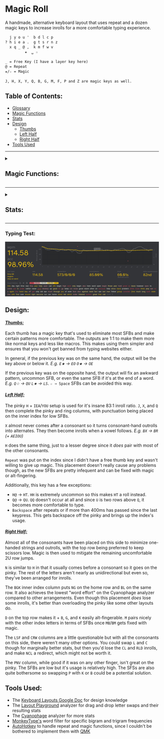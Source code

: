 # Magic Roll
A handmade, alternative keyboard layout that uses repeat and a dozen magic keys to increase inrolls for a more comfortable typing experience.
```
  j y o u '  b d l c p 
? h i e a .  g t s r n z
  x q _ @ ,  k m f w v
         ★  ␣ ☆

_ = Free Key (I have a layer key here)
@ = Repeat
★/☆ = Magic

J, H, X, Y, Q, B, G, M, F, P and Z are magic keys as well.
```
## Table of Contents:
- [Glossary](glossary.md)
- [Magic Functions](#magic-functions)
- [Stats](#stats)
- [Design](#design)
  - [Thumbs](#thumbs)
  - [Left Half](#left-half)
  - [Right Half](#right-half)
- [Tools Used](#tools-used)
---

<details>
  <summary><h2>Magic Functions:</h2></summary>

```
★:          ☆:           B:          G:          J:          P:          Q:          X:
--------     --------     --------    --------    --------    --------    --------    --------
★ → Shift   --------     CB → CK     CG → CH     MJ → MM     BP → BV     @Q → @U     @X → @A
☆★ → ␣     ★☆ → U      SB → SW     PG → PH     RJ → RV     DP → DV     BQ → BM     BX → BR
.★ → ."     .☆ → ..      --------    SG → SC     SJ → SS                 LQ → LF     CX → CR
,★ → ,"     --------                 TG → TC     TJ → TG                 WQ → WB      DX → DW
?★ → ?"     --------     C:          --------    WJ → WN                 XQ → XR      FX → FL
!★ → !"     --------     --------                                                     GX → GR
@★ → @"     --------     SC → SF     M:                                               KX → KT
"★ → "A     --------     --------    --------                                         LX → LV
(★ → (A     --------                 FM → FL                                          MX → MB
A★ → AU     A☆ → A.      F:         --------                                         PX → PR
B★ → BT     --------     --------                                                     RX → RP
--------    C☆ → CC      VF → VL     H:                                               SX → SP
--------    D☆ → DM      WF → WL     --------                                         TX → TW
E★ → EO     E☆ → EY                 BH → BL                                          WX → WR
--------    F☆ → FL                  DH → DR                                          --------
--------    G☆ → GM                  FH → FR                                          
H★ → H?     H☆ → HH                 GH → GL                                          Y:
I★ → IQ     I☆ → IY                 KH → KN                                          --------
--------    J☆ → JO                 LH → LL                                           JY → JI
K★ → KG     --------                 MH → MP                                         --------
L★ → LS     L☆ → LS                 RH → RR                                           
M★ → MP     M☆ → MP                                                                  Z:
N★ → NP     N☆ → NV                                                                  --------
O★ → OE     O☆ → OX                                                                  DZ → DT
P★ → PV     P☆ → PN                                                                  GZ → GT
Q★ → QI     Q☆ → QU                                                                  LZ → LW
R★ → RC     R☆ → RC                                                                  MZ → MT
--------    S☆ → SL                                                                   RZ → RW
--------    T☆ → TR                                                                   TZ → TM
U★ → UA     U☆ → U,                                                                  
V★ → VP     V☆ → VV                                                                   
X★ → XI     X☆ → XH                                                                   
Y★ → YI     -------- 
```
</details>

---
<details>
  <summary><h2>Stats:</h2></summary>
Without repeat or magic unless specified.

**[Layout Playground](https://oxey.dev/playground/index.html "Layout Playground"):**
![without repeat](images/without%20repeat.jpg)
**[Layout Playground](https://oxey.dev/playground/index.html "Layout Playground")** (With Repeat):
![repeat](images/repeat.jpg)
**[Cyanophage](https://cyanophage.github.io/playground.html?layout=jyou%27bdlcp-hiea.gtsrnzxq%5C%3D%2Ckmfwv%2F%3B&mode=ergo&lan=english "View on Cyanophage"):**
![cyanophage](images/cyanophage.jpg)
**[KeySolve](https://drowningnewt.github.io/keysolve-web "Keysolve"):**
![keysolve](images/keysolve.jpg)

</details>

---
### Typing Test:
![typing test](images/typing%20test.jpg)

## Design:
#### <ins>*Thumbs:*
Each thumb has a magic key that's used to eliminate most SFBs and make certain patterns more comfortable. The outputs are 1:1 to make them more like normal keys and less like macros. This makes using them simpler and ensures that you won't get banned from typing websites either.

In general, if the previous key was on the same hand, the output will be the key above or below it. *E.g. `E★` → `EO` `O★` → `OE`*

If the previous key was on the opposite hand, the output will fix an awkward pattern, uncommon SFB, or even the same SFB if it's at the end of a word. *E.g. `Q☆` → `QU` `L★` → `LS`*. `☆ → Space` SFBs can be avoided this way.

#### <ins>*Left Half:*
The pinky `H` + `IEA`/`YOU` setup is used for it's insane 83:1 inroll ratio. `J`, `X`, and `Q` then complete the pinky and ring columns, with punctuation being placed on the inner index for low SFBs. 

`X` almost never comes after a consonant so it turns consonant-hand outrolls into alternates. They then become inrolls when a vowel follows. *E.g. `BX` → `BR` (+ `AEIOU`)*

`H` does the same thing, just to a lesser degree since it *does* pair with most of the other consonants.

`Repeat` was put on the index since I didn't have a free thumb key and wasn't willing to give up magic. This placement doesn't really cause any problems though, as the new SFBs are pretty infequent and can be fixed with magic or alt-fingering. 

Additionally, this key has a few exceptions:
- `H@` → `HT`. `HH` is extremely uncommon so this makes `HT` a roll instead.
- `Q@` → `QU`. `QQ` doesn't occur at all and since `U` is two rows above `Q`, it becomes more comfortable to type.
- `Backspace` after repeats or if more than 400ms has passed since the last keypress. This gets backspace off the pinky and brings up the index's usage.

#### <ins>*Right Half:*
Almost all of the consonants have been placed on this side to minimize one-handed strings and outrolls, with the top row being preferred to keep scissors low. Magic is then used to mitigate the remaining uncomfortable 2U row jumps.

`N` is similar to `H` in that it usually comes before a consonant so it goes on the pinky. The rest of the letters aren't nearly as unidirectional but even so, they've been arranged for inrolls.

The `BGK` inner index column puts `NG` on the home row and `BL` on the same row. It also achieves the lowest "word effort" on the Cyanophage analyzer compared to other arrangements. Even though this placement *does* lose some inrolls, it's better than overloading the pinky like some other layouts do.

`D` on the top row makes it + `B`, `G`, and `K` easily alt-fingerable. `M` pairs nicely with the other index letters in terms of SFBs once `MB`/`BM` gets fixed with magic.

The `LSF` and `CRW` columns are a little questionable but with all the consonants on this side, there weren't many other options. You could swap `L` and `C` though for marginally better stats, but then you'd lose the `CL` and `RLD` inrolls, and make `NCL` a redirect, which might not be worth it.

The `PNV` column, while good if it was on any other finger, isn't great on the pinky. The SFBs are low but it's usage is relatively high. The SFSs are also quite bothersome so swapping `P` with `K` or `B` could be a potential solution.

## Tools Used:
- The [Keyboard Layouts Google Doc](https://docs.google.com/document/d/1W0jhfqJI2ueJ2FNseR4YAFpNfsUM-_FlREHbpNGmC2o "Keyboard Layouts Google Doc") for design knowledge
- The [Layout Playground](https://oxey.dev/playground/index.html "Layout Playground") analyzer for drag and drop letter swaps and their resulting stats
- The [Cyanophage](https://cyanophage.github.io "Cyanophage Analyzer") analyzer for more stats
- [MonkeyType's](https://monkeytype.com "MonkeyType") word filter for specific bigram and trigram frequencies
- [AutoHotkey](https://www.autohotkey.com "AutoHotkey's Website") to handle repeat and magic functions, since I couldn't be bothered to implement them with [QMK](https://docs.qmk.fm/features/repeat_key "QMK Repeat/Magic Documentation")
